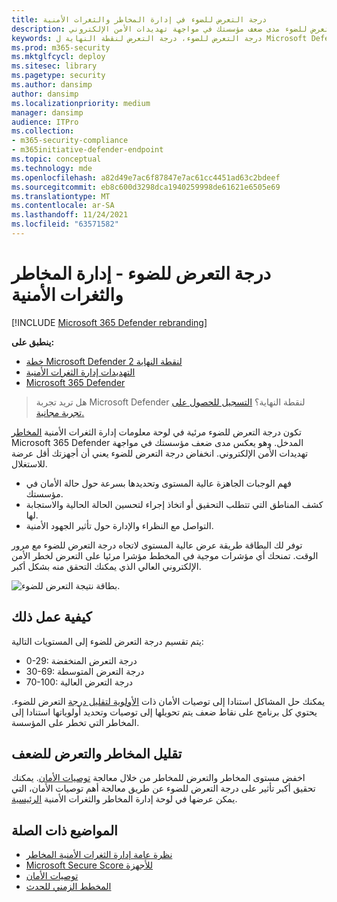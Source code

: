 ```yaml
---
title: درجة التعرض للضوء في إدارة المخاطر والثغرات الأمنية
description: تعكس إدارة المخاطر والثغرات الأمنية التعرض للضوء مدى ضعف مؤسستك في مواجهة تهديدات الأمن الإلكتروني.
keywords: درجة التعرض للضوء، درجة التعرض لنقطة النهاية ل Microsoft Defender لنقطة النهاية، درجة التعرض لتلفزيون نقطة النهاية، درجة التعرض في المؤسسة، درجة التعرض لتلفزيون المؤسسة، إدارة المخاطر والثغرات الأمنية، Microsoft Defender ل Endpoint
ms.prod: m365-security
ms.mktglfcycl: deploy
ms.sitesec: library
ms.pagetype: security
ms.author: dansimp
author: dansimp
ms.localizationpriority: medium
manager: dansimp
audience: ITPro
ms.collection:
- m365-security-compliance
- m365initiative-defender-endpoint
ms.topic: conceptual
ms.technology: mde
ms.openlocfilehash: a82d49e7ac6f87847e7ac61cc4451ad63c2bdeef
ms.sourcegitcommit: eb8c600d3298dca1940259998de61621e6505e69
ms.translationtype: MT
ms.contentlocale: ar-SA
ms.lasthandoff: 11/24/2021
ms.locfileid: "63571582"
---
```

# <a name="exposure-score---threat-and-vulnerability-management"></a>درجة التعرض للضوء - إدارة المخاطر والثغرات الأمنية

[!INCLUDE [Microsoft 365 Defender rebranding](../../includes/microsoft-defender.md)]

**ينطبق على:**

- [خطة Microsoft Defender لنقطة النهاية 2](https://go.microsoft.com/fwlink/?linkid=2154037)
- [التهديدات إدارة الثغرات الأمنية](next-gen-threat-and-vuln-mgt.md)
- [Microsoft 365 Defender](https://go.microsoft.com/fwlink/?linkid=2118804)

> هل تريد تجربة Microsoft Defender لنقطة النهاية؟ [التسجيل للحصول على تجربة مجانية.](https://signup.microsoft.com/create-account/signup?products=7f379fee-c4f9-4278-b0a1-e4c8c2fcdf7e&ru=https://aka.ms/MDEp2OpenTrial?ocid=docs-wdatp-portaloverview-abovefoldlink)

تكون درجة التعرض للضوء مرئية في لوحة معلومات إدارة الثغرات الأمنية [المخاطر](tvm-dashboard-insights.md) Microsoft 365 Defender المدخل. وهو يعكس مدى ضعف مؤسستك في مواجهة تهديدات الأمن الإلكتروني. انخفاض درجة التعرض للضوء يعني أن أجهزتك أقل عرضة للاستغلال.

- فهم الوجبات الجاهزة عالية المستوى وتحديدها بسرعة حول حالة الأمان في مؤسستك.
- كشف المناطق التي تتطلب التحقيق أو اتخاذ إجراء لتحسين الحالة الحالية والاستجابة لها.
- التواصل مع النظراء والإدارة حول تأثير الجهود الأمنية.

توفر لك البطاقة طريقة عرض عالية المستوى لاتجاه درجة التعرض للضوء مع مرور الوقت. تمنحك أي مؤشرات موجية في المخطط مؤشرا مرئيا على التعرض لخطر الأمن الإلكتروني العالي الذي يمكنك التحقق منه بشكل أكبر.

![بطاقة نتيجة التعرض للضوء.](images/tvm_exp_score.png)

## <a name="how-it-works"></a>كيفية عمل ذلك

يتم تقسيم درجة التعرض للضوء إلى المستويات التالية:

- 0-29: درجة التعرض المنخفضة
- 30-69: درجة التعرض المتوسطة
- 70-100: درجة التعرض العالية

يمكنك حل المشاكل استنادا إلى توصيات الأمان ذات [الأولوية لتقليل درجة](tvm-security-recommendation.md) التعرض للضوء. يحتوي كل برنامج على نقاط ضعف يتم تحويلها إلى توصيات وتحديد أولوياتها استنادا إلى المخاطر التي تخطر على المؤسسة.

## <a name="reduce-your-threat-and-vulnerability-exposure"></a>تقليل المخاطر والتعرض للضعف

اخفض مستوى المخاطر والتعرض للمخاطر من خلال معالجة [توصيات الأمان](tvm-security-recommendation.md). يمكنك تحقيق أكبر تأثير على درجة التعرض للضوء عن طريق معالجة أهم توصيات الأمان، التي يمكن عرضها في لوحة إدارة المخاطر والثغرات الأمنية [الرئيسية](tvm-dashboard-insights.md).

## <a name="related-topics"></a>المواضيع ذات الصلة

- [نظرة عامة إدارة الثغرات الأمنية المخاطر](next-gen-threat-and-vuln-mgt.md)
- [Microsoft Secure Score للأجهزة](tvm-microsoft-secure-score-devices.md)
- [توصيات الأمان](tvm-security-recommendation.md)
- [المخطط الزمني للحدث](threat-and-vuln-mgt-event-timeline.md)
